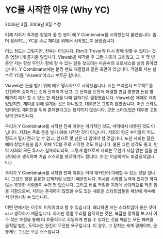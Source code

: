 # YC를 시작한 이유 (Why YC)

2006년 3월, 2009년 8월 수정

어제 저희가 투자한 창업자 중 한 분이 왜 Y Combinator를 시작했는지 물었습니다. 좀 더 정확히는, YC를 주로 재미를 위해서 시작했는지 물었습니다.

어느 정도는 그렇지만, 전부는 아닙니다. Rtm과 Trevor와 다시 함께 일할 수 있다는 것은 엄청나게 즐거운 일입니다. Viaweb을 매각한 후 그런 기회가 그리웠고, 그 후 몇 년 동안 저는 항상 무언가 함께 할 수 있는 일을 찾으려는 마음속의 프로세스를 실행 중이었습니다. Y Combinator에는 분명 밴드 재결합과 같은 측면이 있습니다. 격일로 저는 실수로 YC를 'Viaweb'이라고 부르곤 합니다.

Viaweb은 돈을 벌기 위해 매우 명시적으로 시작했습니다. 저는 프리랜서 프로젝트를 전전하며 살아가는 것에 진저리가 났고, 그 문제를 단번에 해결할 만큼 충분한 돈을 벌 때까지 제가 할 수 있는 한 최선을 다해 일하기로 결정했습니다. Viaweb은 때때로 재미있었지만, 재미를 위해 설계된 것은 아니었고, 대부분은 그렇지 않았습니다. 어떤 스타트업이라도 재미만을 위해 존재한다고는 생각하지 않습니다. 모든 스타트업은 대부분 고된 일의 연속입니다.

우리가 Y Combinator를 시작한 진짜 이유는 이기적인 것도, 미덕에서 비롯된 것도 아닙니다. 저희는 주로 돈을 벌기 위해 시작한 것이 아닙니다. 저희의 평균 수익률이 어느 정도가 될지 전혀 알 수 없고, 앞으로 몇 년은 더 알아야 할 것입니다. 또한 저희는 젊은 예비 창업자들을 돕기 위해 YC를 주로 시작한 것도 아닙니다. 물론 그런 생각도 좋고, 만약 저희의 모든 투자가 실패하더라도, 그렇게 함으로써 저희는 무언가 사심 없는 일을 한 것이라고 생각하며 가끔 스스로를 위로하기도 합니다. (이는 이상하게도 비결정적입니다.)

우리가 Y Combinator를 시작한 진짜 이유는 아마 해커만이 이해할 수 있는 것일 겁니다. 그것은 정말 훌륭한 묘책처럼 보였기 때문입니다. 회사를 시작할 능력이 있지만 하지 않는 똑똑한 사람들이 수천 명 있습니다. 그리고 바로 적절한 지점에 상대적으로 적은 힘을 가함으로써, 저희는 존재하지 않았을 수도 있는 새로운 스타트업들을 세상에 계속해서 탄생시킬 수 있습니다.

어떤 면에서는 이것이 미덕이라고 할 수 있습니다. 왜냐하면 저는 스타트업이 좋은 것이라고 생각하기 때문입니다. 하지만 정말 우리를 움직이는 것은, 복잡한 장치를 보고서 아주 작은 조정을 통해 더 효율적으로 작동하게 만들 수 있다는 것을 깨닫는 모든 해커를 움직일 법한, 도덕과는 완전히 무관한 욕구입니다. 이 경우, 그 장치는 세계 경제이며, 운 좋게도 그것은 오픈 소스입니다.